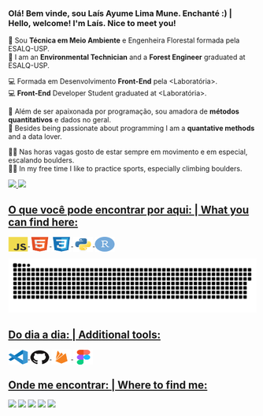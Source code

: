 ### Olá! Bem vinde, sou Laís Ayume Lima Mune. Enchanté :) | Hello, welcome! I'm Laís. Nice to meet you!

 :deciduous_tree: Sou <b>Técnica em Meio Ambiente</b> e </b>Engenheira Florestal</b> formada pela ESALQ-USP. <br>
 :deciduous_tree: I am an <b>Environmental Technician</b> and a <b>Forest Engineer</b> graduated at ESALQ-USP. 

 :computer: Formada em Desenvolvimento <b>Front-End</b> pela <Laboratória>. <br>
 :computer: <b>Front-End</b> Developer Student graduated at <Laboratória>. 

 :abacus: Além de ser apaixonada por programação, sou amadora de <b>métodos quantitativos</b> e dados no geral. <br>
 :abacus: Besides being passionate about programming I am a <b>quantative methods</b> and a data lover. 

 :climbing_woman: Nas horas vagas gosto de estar sempre em movimento e em especial, escalando boulders. <br>
 :climbing_woman: In my free time I like to practice sports, especially climbing boulders.

 
 <div>
  <a href="https://github.com/laismune">
  <img height="160em" src="https://github-readme-stats.vercel.app/api?username=laismune&show_icons=true&theme=monokai&include_all_commits=true&count_private=true"/>
  <img height="160em" src="https://github-readme-stats.vercel.app/api/top-langs/?username=laismune&layout=compact&langs_count=7&theme=monokai"/>
</div>
 
 ## O que você pode encontrar por aqui: | What you can find here:
<div style="display: inline_block">
  <img align="center" alt="Laís-Js" height="30" width="40" src="https://github.com/devicons/devicon/blob/master/icons/javascript/javascript-original.svg">
  <img align="center" alt="Laís-HTML" height="30" width="40" src="https://github.com/devicons/devicon/blob/master/icons/html5/html5-original.svg">
  <img align="center" alt="Laís-CSS" height="30" width="40" src="https://github.com/devicons/devicon/blob/master/icons/css3/css3-original.svg">
  <img align="center" alt="Laís-Python" height="30" width="40" src="https://github.com/devicons/devicon/blob/master/icons/python/python-original.svg">
  <img align="center" alt="Laís-RStudio" height="30" width="40" src="https://github.com/devicons/devicon/blob/master/icons/rstudio/rstudio-plain.svg">
</div>
 
  ![Snake animation](https://github.com/laismune/laismune/blob/output/github-contribution-grid-snake.svg)
 
 ## Do dia a dia: | Additional tools:
 <div style="display: inline_block">
  <img align="center" alt="Laís-VSCode" height="30" width="40" src="https://github.com/devicons/devicon/blob/master/icons/vscode/vscode-original.svg">
  <img align="center" alt="Laís-Github" height="30" width="40" src="https://github.com/devicons/devicon/blob/master/icons/github/github-original.svg">
  <img align="center" alt="Laís-Firebase" height="30" width="40" src="https://github.com/devicons/devicon/blob/master/icons/firebase/firebase-plain.svg">
  <img align="center" alt="Laís-Figma" height="30" width="40" src="https://github.com/devicons/devicon/blob/master/icons/figma/figma-original.svg">
</div>
  
  ## Onde me encontrar: | Where to find me:
  <div>
  <a href="https://instagram.com/laisayume" target="_blank"><img src="https://img.shields.io/badge/-Instagram-%23E4405F?style=for-the badge&logo=instagram&logoColor=white" target="_blank"></a>
  <a href="https://www.linkedin.com/in/la%C3%ADs-ayume-lima-mune/" target="_blank"><img src="https://img.shields.io/badge/-LinkedIn-%230077B5?style=for-the-badge&logo=linkedin&logoColor=white" target="_blank"></a> 
  <a href = "mailto:lais.mune@alumni.usp.br"><img src="https://img.shields.io/badge/-Gmail-%23333?style=for-the-badge&logo=gmail&logoColor=white" target="_blank"></a>
  <a href = "mailto:aymune@hotmail.com"><img src="https://img.shields.io/badge/Microsoft_Outlook-0078D4?style=for-the-badge&logo=microsoft-outlook&logoColor=white" target="_blank"></a>
  <a href="https://api.whatsapp.com/send?phone=5511989427817" target="_blank"><img src="https://img.shields.io/badge/WhatsApp-25D366?style=for-the-badge&logo=whatsapp&logoColor=white" target="_blank"></a>
  </div>
 

